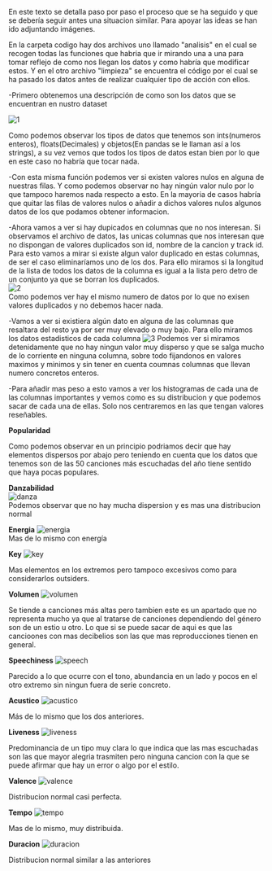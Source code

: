 En este texto se detalla paso por paso el proceso que se ha seguido y que se debería seguir antes una situacion similar. Para apoyar las ideas se han ido adjuntando imágenes.

En la carpeta codigo hay dos archivos uno llamado "analisis" en el cual se recogen todas las funciones que habria que ir mirando una a una para tomar reflejo de como nos llegan los datos
y como habría que modificar estos. Y en el otro archivo "limpieza" se encuentra el código por el cual se ha pasado los datos antes de realizar cualquier tipo de acción con ellos.


-Primero obtenemos una descripción de como son los datos que se encuentran en nustro dataset

![1](https://user-images.githubusercontent.com/91338053/163276163-48fabbdc-8f9a-4ec1-8345-685e592450fc.PNG)

Como podemos observar los tipos de datos que tenemos son ints(numeros enteros), floats(Decimales) y objetos(En pandas se le llaman así a los strings), a su vez vemos que todos los tipos de
datos estan bien por lo que en este caso no habría que tocar nada.

-Con esta misma función podemos ver si existen valores nulos en alguna de nuestras filas. Y como podemos observar no hay ningún valor nulo por lo que tampoco haremos nada respecto
a esto. En la mayoria de casos habría que quitar las filas de valores nulos o añadir a dichos valores nulos algunos datos de los que podamos obtener informacion.


-Ahora vamos a ver si hay dupicados en columnas que no nos interesan. Si observamos el archivo de datos, las unicas columnas que nos interesan que no dispongan de valores duplicados son id, nombre de la cancion y track id. Para esto vamos a mirar si existe algun valor duplicado en estas columnas, de ser el caso eliminaríamos uno de los dos. Para ello miramos si la longitud de la lista de todos los datos de la columna es igual a la lista pero detro de un conjunto ya que se borran los duplicados.  
![2](https://user-images.githubusercontent.com/91338053/163281265-1f67e1d9-de6c-41a5-9e11-c30223c2755f.PNG)  
Como podemos ver hay el mismo numero de datos por lo que no exisen valores duplicados y no debemos hacer nada.

-Vamos a ver si existiera algún dato en alguna de las columnas que resaltara del resto ya por ser muy elevado o muy bajo. Para ello miramos los datos estadisticos de cada columna
![3](https://user-images.githubusercontent.com/91338053/163281337-16544f0e-de6e-486f-a64b-0eb1c3538001.PNG)
Podemos ver si miramos detenidamente que no hay ningun valor muy disperso y que se salga mucho de lo corriente en ninguna columna, sobre todo fijandonos en valores maximos y minimos y sin tener en cuenta coumnas columnas que llevan numero concretos enteros.

-Para añadir mas peso a esto vamos a ver los histogramas de cada una de las columnas importantes y vemos como es su distribucion y que podemos sacar de cada una de ellas. Solo nos centraremos en las que tengan valores reseñables.

**Popularidad**

Como podemos observar en un principio podriamos decir que hay elementos dispersos por abajo pero teniendo en cuenta que los datos que tenemos son de las 50 canciones más escuchadas del año tiene sentido que haya pocas populares.

**Danzabilidad**  
![danza](https://user-images.githubusercontent.com/91338053/163281460-db9ecb28-4843-4dd0-b83b-ac0e257bbb44.PNG)  
Podemos observar que no hay mucha dispersion y es mas una distribucion normal

**Energia**
![energia](https://user-images.githubusercontent.com/91338053/163281484-d3e972fc-8865-41b6-a8f2-d2e5ea72f949.PNG)  
Mas de lo mismo con energía

**Key**
![key](https://user-images.githubusercontent.com/91338053/163281497-b4b88ae8-7167-4013-a791-bf0f4545c5e3.PNG)  

Mas elementos en los extremos pero tampoco excesivos como para considerarlos outsiders.

**Volumen**
![volumen](https://user-images.githubusercontent.com/91338053/163281511-fc1c74a7-1785-4ef3-bfaa-fa13215390ad.PNG)  

Se tiende a canciones más altas pero tambien este es un apartado que no representa mucho ya que al tratarse de canciones dependiendo del género son de un estio u otro. Lo que si se puede sacar de aqui es que las cancioones con mas decibelios son las que mas reproducciones tienen en general.

**Speechiness**
![speech](https://user-images.githubusercontent.com/91338053/163281516-3cc42771-f55f-4a31-a2a1-e113d6d06daf.PNG)  

Parecido a lo que ocurre con el tono, abundancia en un lado y pocos en el otro extremo sin ningun fuera de serie concreto.

**Acustico**
![acustico](https://user-images.githubusercontent.com/91338053/163281537-9713b1b9-cd32-41b6-be6c-241e315e66ba.PNG)  

Más de lo mismo que los dos anteriores.

**Liveness**
![liveness](https://user-images.githubusercontent.com/91338053/163281545-e1c72a39-bfed-4be8-bd9f-8791d2a2a554.PNG)  

Predominancia de un tipo muy clara lo que indica que las mas escuchadas son las que mayor alegria trasmiten pero ninguna cancion con la que se puede afirmar que hay un error o algo por el estilo.

**Valence**
![valence](https://user-images.githubusercontent.com/91338053/163281556-857179a9-9a7e-4415-92bc-aec5ebf90c17.PNG)  

Distribucion normal casi perfecta.

**Tempo**
![tempo](https://user-images.githubusercontent.com/91338053/163281568-9c297a86-5971-421f-bd15-576f965e082f.PNG)  

Mas de lo mismo, muy distribuida.

**Duracion**
![duracion](https://user-images.githubusercontent.com/91338053/163281577-78aa9655-be0d-4d36-a09b-857cf6404812.PNG)  

Distribucion normal similar a las anteriores
